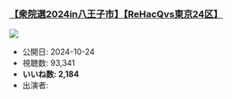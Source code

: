 ### [【衆院選2024in八王子市】【ReHacQvs東京24区】](https://www.youtube.com/watch?v=ga1Jlsw4vRU)
[![](https://img.youtube.com/vi/ga1Jlsw4vRU/sddefault.jpg)](https://www.youtube.com/watch?v=ga1Jlsw4vRU)
-   公開日: 2024-10-24
-   視聴数: 93,341
-   **いいね数: 2,184**
-   出演者: 
